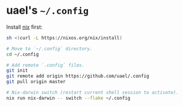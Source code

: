# uael's `~/.config`

Install [nix](https://nixos.org/download#nix-install-macos) first:
```bash
sh <(curl -L https://nixos.org/nix/install)
```

```bash
# Move to `~/.config` directory.
cd ~/.config

# Add remote `.config` files.
git init
git remote add origin https://github.com/uael/.config
git pull origin master

# Nix-darwin switch (restart current shell session to activate).
nix run nix-darwin -- switch --flake ~/.config
```
